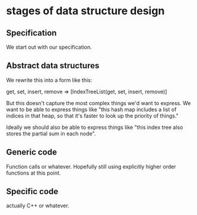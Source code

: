 # stages of data structure design

## Specification
We start out with our specification.

## Abstract data structures
We rewrite this into a form like this:

get, set, insert, remove => [IndexTreeList(get, set, insert, remove)]

But this doesn't capture the most complex things we'd want to express. We want to be able to express things like "this hash map includes a list of indices in that heap, so that it's faster to look up the priority of things."

Ideally we should also be able to express things like "this index tree also stores the partial sum in each node".

## Generic code

Function calls or whatever. Hopefully still using explicitly higher order functions at this point.

## Specific code

actually C++ or whatever.
